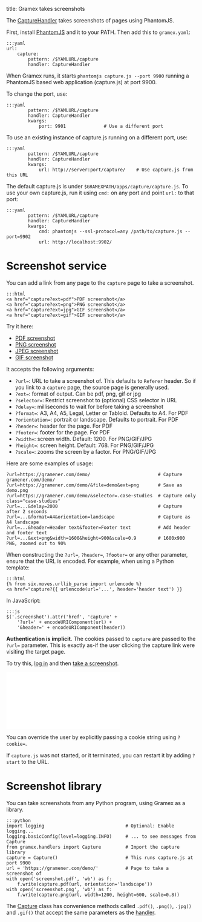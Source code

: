 title: Gramex takes screenshots

The [CaptureHandler](capturehandler) takes screenshots of pages using PhantomJS.

First, install [PhantomJS](http://phantomjs.org/) and it to your PATH. Then add
this to `gramex.yaml`:

    :::yaml
    url:
        capture:
            pattern: /$YAMLURL/capture
            handler: CaptureHandler

When Gramex runs, it starts `phantomjs capture.js --port 9900` running a
PhantomJS based web application (capture.js) at port 9900.

To change the port, use:

    :::yaml
            pattern: /$YAMLURL/capture
            handler: CaptureHandler
            kwargs:
                port: 9901              # Use a different port

To use an existing instance of capture.js running on a different port, use:

    :::yaml
            pattern: /$YAMLURL/capture
            handler: CaptureHandler
            kwargs:
                url: http://server:port/capture/    # Use capture.js from this URL

The default capture.js is under `$GRAMEXPATH/apps/capture/capture.js`. To use
your own capture.js, run it using `cmd:` on any port and point `url:` to that
port:

    :::yaml
            pattern: /$YAMLURL/capture
            handler: CaptureHandler
            kwargs:
                cmd: phantomjs --ssl-protocol=any /path/to/capture.js --port=9902
                url: http://localhost:9902/

# Screenshot service

You can add a link from any page to the `capture` page to take a screenshot.

    :::html
    <a href="capture?ext=pdf">PDF screenshot</a>
    <a href="capture?ext=png">PNG screenshot</a>
    <a href="capture?ext=jpg">GIF screenshot</a>
    <a href="capture?ext=gif">GIF screenshot</a>

Try it here:

- [PDF screenshot](capture?ext=pdf)
- [PNG screenshot](capture?ext=png)
- [JPEG screenshot](capture?ext=jpg)
- [GIF screenshot](capture?ext=gif)

It accepts the following arguments:

- `?url=`: URL to take a screenshot of. This defaults to `Referer` header. So if
  you link to a `capture` page, the source page is generally used.
- `?ext=`: format of output. Can be pdf, png, gif or jpg
- `?selector=`: Restrict screenshot to (optional) CSS selector in URL
- `?delay=`: milliseconds to wait for before taking a screenshot
- `?format=`: A3, A4, A5, Legal, Letter or Tabloid. Defaults to A4. For PDF
- `?orientation=`: portrait or landscape. Defaults to portrait. For PDF
- `?header=`: header for the page. For PDF
- `?footer=`: footer for the page. For PDF
- `?width=`: screen width. Default: 1200. For PNG/GIF/JPG
- `?height=`: screen height. Default: 768. For PNG/GIF/JPG
- `?scale=`: zooms the screen by a factor. For PNG/GIF/JPG

Here are some examples of usage:

    ?url=https://gramener.com/demo/                         # Capture gramener.com/demo/
    ?url=https://gramener.com/demo/&file=demo&ext=png       # Save as demo.png
    ?url=https://gramener.com/demo/&selector=.case-studies  # Capture only class="case-studies"
    ?url=...&delay=2000                                     # Capture after 2 seconds
    ?url=...&format=A4&orientation=landscape                # Capture as A4 landscape
    ?url=...&header=Header text&footer=Footer text          # Add header and footer text
    ?url=...&ext=png&width=1600&height=900&scale=0.9        # 1600x900 PNG, zoomed out to 90%

When constructing the `?url=`, `?header=`, `?footer=` or any other parameter,
ensure that the URL is encoded. For example, when using a Python template:

    :::html
    {% from six.moves.urllib_parse import urlencode %}
    <a href="capture?{{ urlencode(url='...', header='header text') }}

In JavaScript:

    :::js
    $('.screenshot').attr('href', 'capture' +
        '?url=' + encodeURIComponent(url) +
        '&header=' + encodeURIComponent(header))

**Authentication is implicit**. The cookies passed to `capture` are passed to the
`?url=` parameter. This is exactly as-if the user clicking the capture link were
visiting the target page.

To try this, [log in](../auth/simple?next=../capturehandler/) and then
[take a screenshot](capture?ext=pdf).

<iframe frameborder="0" src="../auth/session"></iframe>

You can override the user by explicitly passing a cookie string using `?cookie=`.

If `capture.js` was not started, or it terminated, you can restart it by adding
`?start` to the URL.

# Screenshot library

You can take screenshots from any Python program, using Gramex as a library.

    :::python
    import logging                              # Optional: Enable logging...
    logging.basicConfig(level=logging.INFO)     # ... to see messages from Capture
    from gramex.handlers import Capture         # Import the capture library
    capture = Capture()                         # This runs capture.js at port 9900
    url = 'https://gramener.com/demo/'          # Page to take a screenshot of
    with open('screenshot.pdf', 'wb') as f:
        f.write(capture.pdf(url, orientation='landscape'))
    with open('screenshot.png', 'wb') as f:
        f.write(capture.png(url, width=1200, height=600, scale=0.8))

The [Capture](capture) class has convenience methods called `.pdf()`, `.png()`,
`.jpg()` and `.gif()` that accept the same parameters as the
[handler](screenshot-service).


[capturehandler]: https://learn.gramener.com/gramex/gramex.handlers.html#gramex.handlers.CaptureHandler
[capture]: https://learn.gramener.com/gramex/gramex.handlers.html#gramex.handlers.Capture
